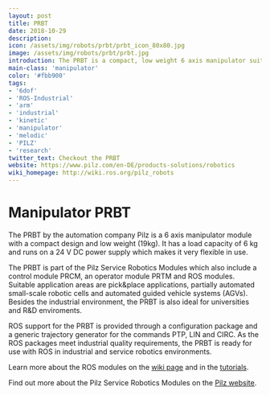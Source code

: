 ```yaml
---
layout: post
title: PRBT
date: 2018-10-29
description:
icon: /assets/img/robots/prbt/prbt_icon_80x80.jpg
image: /assets/img/robots/prbt/prbt.jpg
introduction: The PRBT is a compact, low weight 6 axis manipulator suitable for mobile applications and other areas in industry and service robotics.
main-class: 'manipulator'
color: '#fbb900'
tags:
- '6dof'
- 'ROS-Industrial'
- 'arm'
- 'industrial'
- 'kinetic'
- 'manipulator'
- 'melodic'
- 'PILZ'
- 'research'
twitter_text: Checkout the PRBT
website: https://www.pilz.com/en-DE/products-solutions/robotics
wiki_homepage: http://wiki.ros.org/pilz_robots
---
```


# Manipulator PRBT

The PRBT by the automation company Pilz is a 6 axis manipulator module with a compact design and low weight (19kg). It has a load capacity of 6 kg and runs on a 24 V DC power supply which makes it very flexible in use.

The PRBT is part of the Pilz Service Robotics Modules which also include a control module PRCM, an operator module PRTM and ROS modules. Suitable application areas are pick&place applications, partially automated small-scale robotic cells and automated guided vehicle systems (AGVs). Besides the industrial environment, the PRBT is also ideal for universities and R&D enviroments.

ROS support for the PRBT is provided through a configuration package and a generic trajectory generator for the commands PTP, LIN and CIRC. As the ROS packages meet industrial quality requirements, the PRBT is ready for use with ROS in industrial and service robotics environments.

Learn more about the ROS modules on the [wiki page](http://wiki.ros.org/pilz_robots) and in the [tutorials](http://wiki.ros.org/pilz_robots/Tutorials).

Find out more about the Pilz Service Robotics Modules on the [Pilz website](https://www.pilz.com/en-DE/products-solutions/robotics).
